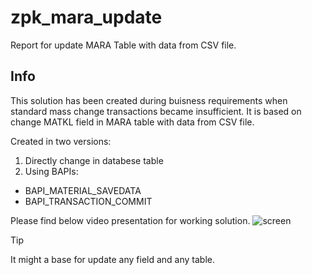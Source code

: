 # zpk_mara_update

Report for update MARA Table with data from CSV file.

## Info
This solution has been created during buisness requirements when standard mass change transactions became insufficient. It is based on change MATKL field in MARA table with data from CSV file.

Created in two versions:
1. Directly change in databese table
2. Using BAPIs:
- BAPI_MATERIAL_SAVEDATA
- BAPI_TRANSACTION_COMMIT

Please find below video presentation for working solution.
![screen]( )


> [!TIP]
> It might a base for update any field and any table.

